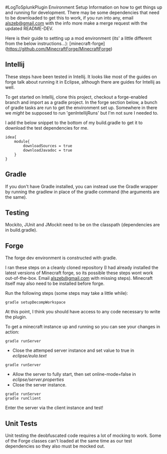 #LogToSplunkPlugin Environment Setup
Information on how to get things up and running for development.  There may be some dependencies that
need to be downloaded to get this to work, if you run into any, email alszeb@gmail.com with the
info more make a merge request with the updated README-DEV.

Here is their guide to setting up a mod environment (its' a little different from the below instructions...):
[minecraft-forge] (https://github.com/MinecraftForge/MinecraftForge)

## Intellij
These steps have been tested in Intellij.  It looks like most of the guides on forge talk about
running it in Eclipse, although there are guides for Intellij as well. 

To get started on Intellij, clone this project, checkout a forge-enabled branch and import
as a gradle project.  In the forge section below, a bunch of gradle tasks are run to get the environment set up.
Somewhere in there we *might* be supposed to run 'genIntellijRuns' but I'm not sure I needed to.

I add the below snippet to the bottom of my build.gradle to get it to download the test dependencies for me.

```
idea{
    module{
        downloadSources = true
        downloadJavadoc = true
    }
}
```

## Gradle
If you don't have Gradle installed, you can instead use the Gradle wrapper by running
the gradlew in place of the gradle command (the arguments are the same).

## Testing
Mockito, JUnit and JMockit need to be on the classpath (dependencies are in build.gradle). 

## Forge
The forge dev environment is constructed with gradle.  

I ran these steps on a cleanly cloned repository (I had already installed the latest
versions of Minecraft forge, so its possible these steps wont work out-of-the-box. 
Email alszeb@gmail.com with missing steps). Minecraft itself may also need to be installed
before forge.

Run the following steps (some steps may take a little while):
``` 
gradle setupDecompWorkspace
```
At this point, I think you should have access to any code necessary to write the plugin.

To get a minecraft instance up and running so you can see your changes in action:

```
gradle runServer
```

- Close the attemped server instance and set value to true in *eclipse/eula.text*

```
gradle runServer
```

- Allow the server to fully start, then set online-mode=false in *eclipse/server.properties*
- Close the server instance.

```
gradle runServer
gradle runClient
```

Enter the server via the client instance and test!


## Unit Tests

Unit testing the deobfuscated code requires a lot of mocking to work. Some of the Forge classes can't loaded at the same time as our test dependencies so they also must be mocked out.
